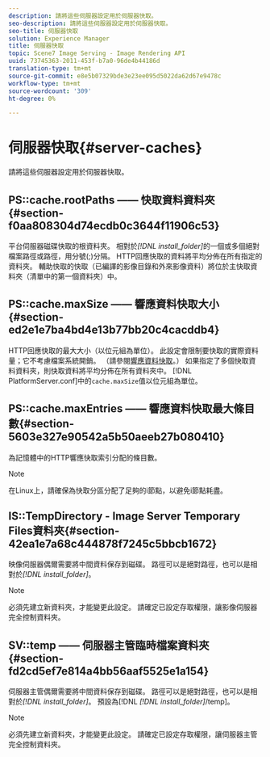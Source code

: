 ```yaml
---
description: 請將這些伺服器設定用於伺服器快取。
seo-description: 請將這些伺服器設定用於伺服器快取。
seo-title: 伺服器快取
solution: Experience Manager
title: 伺服器快取
topic: Scene7 Image Serving - Image Rendering API
uuid: 73745363-2011-453f-b7a0-96de4b44186d
translation-type: tm+mt
source-git-commit: e8e5b07329bde3e23ee095d5022da62d67e9478c
workflow-type: tm+mt
source-wordcount: '309'
ht-degree: 0%

---
```



# 伺服器快取{#server-caches}

請將這些伺服器設定用於伺服器快取。

## PS::cache.rootPaths —— 快取資料資料夾{#section-f0aa808304d74ecdb0c3644f11906c53}

平台伺服器磁碟快取的根資料夾。 相對於&#x200B;*[!DNL install_folder]*&#x200B;的一個或多個絕對檔案路徑或路徑，用分號(;)分隔。 HTTP回應快取的資料將平均分佈在所有指定的資料夾。 輔助快取的快取（已編譯的影像目錄和外來影像資料）將位於主快取資料夾（清單中的第一個資料夾）中。

## PS::cache.maxSize —— 響應資料快取大小{#section-ed2e1e7ba4bd4e13b77bb20c4cacddb4}

HTTP回應快取的最大大小（以位元組為單位）。 此設定會限制要快取的實際資料量；它不考慮檔案系統開銷。 （請參閱[響應資料快取](../../../../is-api/image-serving-api-ref/c-configuration-and-administration/c-data-caches/c-response-data-cache.md#concept-81ea996c242441f2a69f7e9d9b3a29ca)。） 如果指定了多個快取資料資料夾，則快取資料將平均分佈在所有資料夾中。 [!DNL PlatformServer.conf]中的`cache.maxSize`值以位元組為單位。

## PS::cache.maxEntries —— 響應資料快取最大條目數{#section-5603e327e90542a5b50aeeb27b080410}

為記憶體中的HTTP響應快取索引分配的條目數。

>[!NOTE]
>
>在Linux上，請確保為快取分區分配了足夠的i節點，以避免i節點耗盡。

## IS::TempDirectory - Image Server Temporary Files資料夾{#section-42ea1e7a68c444878f7245c5bbcb1672}

映像伺服器偶爾需要將中間資料保存到磁碟。 路徑可以是絕對路徑，也可以是相對於&#x200B;*[!DNL install_folder]*。

>[!NOTE]
>
>必須先建立新資料夾，才能變更此設定。 請確定已設定存取權限，讓影像伺服器完全控制資料夾。

## SV::temp —— 伺服器主管臨時檔案資料夾{#section-fd2cd5ef7e814a4bb56aaf5525e1a154}

伺服器主管偶爾需要將中間資料保存到磁碟。 路徑可以是絕對路徑，也可以是相對於&#x200B;*[!DNL install_folder]*。 預設為[!DNL *[!DNL install_folder]*/temp]。

>[!NOTE]
>
>必須先建立新資料夾，才能變更此設定。 請確定已設定存取權限，讓伺服器主管完全控制資料夾。

